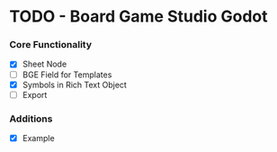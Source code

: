 # TODO - Board Game Studio Godot

### Core Functionality
- [x] Sheet Node
- [ ] BGE Field for Templates
- [x] Symbols in Rich Text Object
- [ ] Export

### Additions
- [x] Example